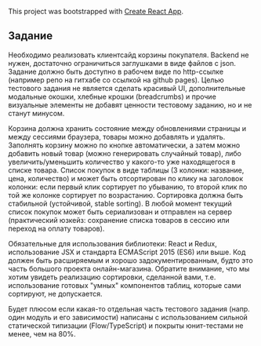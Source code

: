This project was bootstrapped with [Create React App](https://github.com/facebook/create-react-app).

## Задание

Необходимо реализовать клиентсайд корзины покупателя. Backend не нужен, достаточно ограничиться
заглушками в виде файлов с json. Задание должно быть доступно в рабочем виде по http-ссылке (например
репо на гитхабе со ссылкой на github pages). Целью тестового задания не является сделать красивый UI,
дополнительные модальные окошки, хлебные крошки (breadcrumbs) и прочие визуальные элементы не
добавят ценности тестовому заданию, но и не станут минусом.

Корзина должна хранить состояние между обновлениями страницы и между сессиями браузера, товары
можно добавлять и удалять. Заполнять корзину можно по кнопке автоматически, а затем можно добавить
новый товар (можно генерировать случайный товар), либо увеличить/уменьшить количество у какого-то
уже находящегося в списке товара. Список покупок в виде таблицы (3 колонки: название, цена,
количество) и может быть отсортирован по клику на заголовок колонки: если первый клик сортирует по
убыванию, то второй клик по той же колонке сортирует по возрастанию. Сортировка должна быть
стабильной (устойчивой, stable sorting). В любой момент текущий список покупок может быть
сериализован и отправлен на сервер (практический юзкейз: сохранение списка товаров в сессию или
переход на оплату товаров).

Обязательные для использования библиотеки: React и Redux, использование JSX и стандарта ECMAScript
2015 (ES6) или выше. Код должен быть расширяемым и хорошо задокументированным, будто это часть
большого проекта онлайн-магазина. Обратите внимание, что мы хотим увидеть реализацию сортировки,
сделанной вами, т.е. использование готовых "умных" компонентов таблиц, которые сами сортируют, не
допускается.

Будет плюсом если какая-то отдельная часть тестового задания (напр. один модуль и его зависимости)
написаны с использованием сильной статической типизации (Flow/TypeScript) и покрыты юнит-тестами не
менее, чем на 80%.
